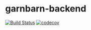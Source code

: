 # garnbarn-backend

[![Build Status](https://app.travis-ci.com/GarnBarn/garnbarn-backend.svg?branch=master)](https://app.travis-ci.com/GarnBarn/garnbarn-backend)
[![codecov](https://codecov.io/gh/GarnBarn/garnbarn-backend/branch/master/graph/badge.svg?token=HG7J0R5C2J)](https://codecov.io/gh/GarnBarn/garnbarn-backend)
